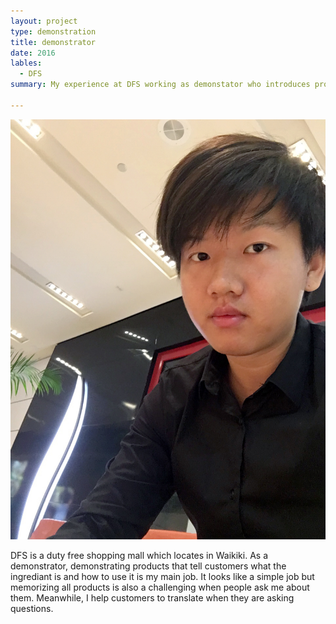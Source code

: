 ```yaml
---
layout: project
type: demonstration
title: demonstrator
date: 2016
lables:
  - DFS
summary: My experience at DFS working as demonstator who introduces products to customers.

---
```

<img class="ui medium right floated rounded image" src="../images/IMG_5197.JPG">

DFS is a duty free shopping mall which locates in Waikiki.  As a demonstrator, demonstrating products that tell customers what the ingrediant is and how to use it is my main job.  It looks like a simple job but memorizing all products is also a challenging when people ask me about them.  Meanwhile, I help customers to translate when they are asking questions.





